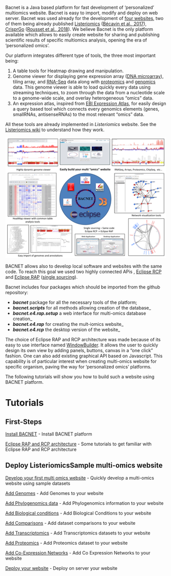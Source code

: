 Bacnet is a Java based platform for fast development of ‘personalized’ multiomics website. Bacnet is easy to import, modify and deploy on web server. Bacnet was used already for the development of [four websites](http://www.genomique.info:10080/Bacnet/), two of them being already published [Listeriomics](https://listeriomics.pasteur.fr/Listeriomics/#bacnet.Listeria) ([Bécavin et al., 2017](https://msystems.asm.org/content/2/2/e00186-16)), [CrisprGo](http://hub13.hosting.pasteur.fr:8080/CRISPRBrowser/) ([Rousset et al., 2018](https://journals.plos.org/plosgenetics/article?id=10.1371/journal.pgen.1007749)). We believe Bacnet is the only platform available which allows to easily create website for sharing and publishing scientific results of specific multiomics analysis, opening the era of ‘personalized omics’.

Our platform integrates different type of tools, the three most important being: 
1.  A table tools for Heatmap drawing and manipulation. 
2.  Genome viewer for displaying gene expression array (<a rel="nofollow" class="external text" href="http://en.wikipedia.org/wiki/DNA_microarray">DNA microarray</a>), tiling array, and <a rel="nofollow" class="external text" href="http://en.wikipedia.org/wiki/RNA-Seq">RNA-Seq</a> data along with <a rel="nofollow" class="external text" href="http://en.wikipedia.org/wiki/Proteomics">proteomics</a> and <a rel="nofollow" class="external text" href="http://en.wikipedia.org/wiki/Genomics">genomics</a> data. This genome viewer is able to load quickly every data using streaming techniques, to zoom through the data from a nucleotide scale to a genome-wide scale, and overlay heterogeneous “omics” data.  
3.  An expression atlas, inspired from <a rel="nofollow" class="external text" href="http://www.ebi.ac.uk/gxa/">EBI Expression Atlas</a>, for easily design a query based tool which connects every genomics elements (genes, smallRNAs, antisenseRNAs) to the most relevant “omics” data.

All these tools are already implemented in _Listeriomics_ website. See the [Listeriomics wiki](https://listeriomics.pasteur.fr/WikiListeriomics/index.php/Summary) to understand how they work.

![Bacnet Ad](https://github.com/becavin-lab/bacnet/blob/tutorial/wiki/BACNET%20Ad.png)

BACNET allows also to develop local software and websites with the same code. To reach this goal we used two highly connected APis , <a rel="nofollow" class="external text" href="http://wiki.eclipse.org/index.php/Rich_Client_Platform">Eclipse RCP</a> and <a rel="nofollow" class="external text" href="http://eclipse.org/rap/">Eclipse RAP</a> (<a rel="nofollow" class="external text" href="http://fr.slideshare.net/caniszczyk/single-sourcing-rcp-and-rap">single sourcing</a>).


Bacnet includes four packages which should be imported from the github repository: 
* _**bacnet**_ package for all the necessary tools of the platform; 
* _**bacnet.scripts**_ for all methods allowing creation of the database_
* _**bacnet.e4.rap.setup**_ a web interface for multi-omics database creation_
* _**bacnet.e4.rap**_ for creating the mult-iomics website_
* _**bacnet.e4.rcp**_ the desktop version of the website_

The choice of Eclipse RAP and RCP architecture was made because of its easy to use interface named [WindowBuilder](https://www.eclipse.org/windowbuilder/). It allows the user to quickly design its own view by adding panels, buttons, canvas in a “one click” fashion. One can also add existing graphical API based on Javascript. This capability is of particular interest when creating multi-omics website for specific organism, paving the way for ‘personalized omics’ platforms.

The following tutorials will show you how to build such a website using BACNET platform.


# Tutorials

## First-Steps

[Install BACNET](https://github.com/becavin-lab/bacnet/wiki/Install-bacnet) - Install BACNET platform

[Eclipse RAP and RCP architecture](https://github.com/becavin-lab/bacnet/wiki/Eclipse-RAP-and-RCP-architecture) - Some tutorials to get familiar with Eclipse RAP and RCP architecture

## Deploy ListeriomicsSample multi-omics website

[Develop your first multi omics website](https://github.com/becavin-lab/bacnet/wiki/Develop-your-first-multi-omics-website) - Quickly develop a multi-omics website using sample datasets

[Add Genomes](https://github.com/becavin-lab/bacnet/wiki/Add-Genomes) - Add Genomes to your website

[Add Phylogenomics data](https://github.com/becavin-lab/bacnet/wiki/Add-Phylogenomics-data) - Add Phylogenomics information to your website

[Add Biological conditions](https://github.com/becavin-lab/bacnet/wiki/Add-Biological-conditions) - Add Biological Conditions to your website

[Add Comparisons](https://github.com/becavin-lab/bacnet/wiki/Add-Comparisons) - Add dataset comparisons to your website

[Add Transcriptomics](https://github.com/becavin-lab/bacnet/wiki/Add-Transcriptomics) - Add Transcriptomics datasets to your website

[Add Proteomics](https://github.com/becavin-lab/bacnet/wiki/Add-Proteomics) - Add Proteomics dataset to your website

[Add Co-Expression Networks](https://github.com/becavin-lab/bacnet/wiki/Add-Co-Expression-Networks) - Add Co Expression Networks to your website

[Deploy your website](https://github.com/becavin-lab/bacnet/wiki/Deploy-multi-omics-website) - Deploy on server your website
